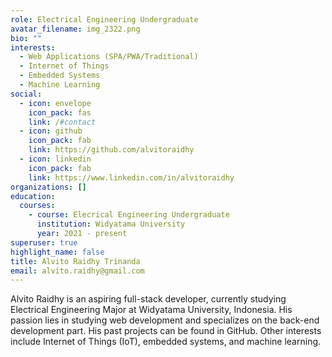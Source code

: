 ```yaml
---
role: Electrical Engineering Undergraduate
avatar_filename: img_2322.png
bio: ""
interests:
  - Web Applications (SPA/PWA/Traditional)
  - Internet of Things
  - Embedded Systems
  - Machine Learning
social:
  - icon: envelope
    icon_pack: fas
    link: /#contact
  - icon: github
    icon_pack: fab
    link: https://github.com/alvitoraidhy
  - icon: linkedin
    icon_pack: fab
    link: https://www.linkedin.com/in/alvitoraidhy
organizations: []
education:
  courses:
    - course: Elecrical Engineering Undergraduate
      institution: Widyatama University
      year: 2021 - present
superuser: true
highlight_name: false
title: Alvito Raidhy Trinanda
email: alvito.raidhy@gmail.com
---
```

Alvito Raidhy is an aspiring full-stack developer, currently studying Electrical Engineering Major at Widyatama University, Indonesia. His passion lies in studying web development and specializes on the back-end development part. His past projects can be found in GitHub. Other interests include Internet of Things (IoT), embedded systems, and machine learning.
